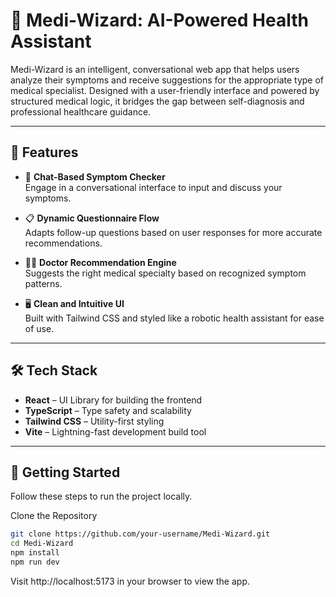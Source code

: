 # 🧙 Medi-Wizard: AI-Powered Health Assistant

Medi-Wizard is an intelligent, conversational web app that helps users analyze their symptoms and receive suggestions for the appropriate type of medical specialist. Designed with a user-friendly interface and powered by structured medical logic, it bridges the gap between self-diagnosis and professional healthcare guidance.

---

## 🌟 Features

- 🤖 **Chat-Based Symptom Checker**  
  Engage in a conversational interface to input and discuss your symptoms.

- 📋 **Dynamic Questionnaire Flow**  
  Adapts follow-up questions based on user responses for more accurate recommendations.

- 🧑‍⚕️ **Doctor Recommendation Engine**  
  Suggests the right medical specialty based on recognized symptom patterns.

- 🖥️ **Clean and Intuitive UI**  
  Built with Tailwind CSS and styled like a robotic health assistant for ease of use.

---

## 🛠️ Tech Stack

- **React** – UI Library for building the frontend  
- **TypeScript** – Type safety and scalability  
- **Tailwind CSS** – Utility-first styling  
- **Vite** – Lightning-fast development build tool  

---

## 🚀 Getting Started

Follow these steps to run the project locally.

Clone the Repository

```bash
git clone https://github.com/your-username/Medi-Wizard.git
cd Medi-Wizard
npm install
npm run dev
```
Visit http://localhost:5173 in your browser to view the app.
